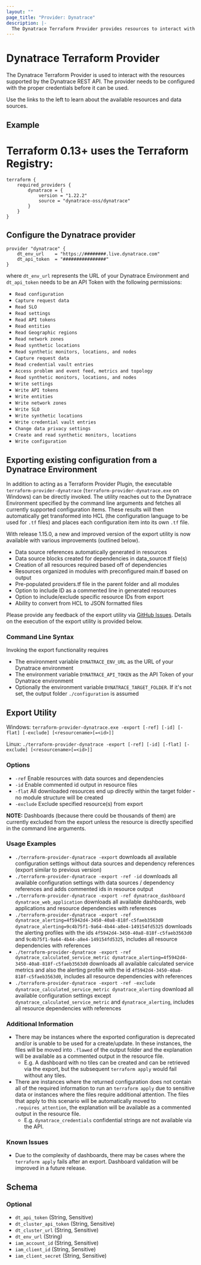 ```yaml
---
layout: ""
page_title: "Provider: Dynatrace"
description: |-
  The Dynatrace Terraform Provider provides resources to interact with the Dynatrace REST API.
---
```


# Dynatrace Terraform Provider

The Dynatrace Terraform Provider is used to interact with the resources supported by the Dynatrace REST API. The provider needs to be configured with the proper credentials before it can be used.

Use the links to the left to learn about the available resources and data sources.

## Example

# Terraform 0.13+ uses the Terraform Registry:
```
terraform {
    required_providers {
        dynatrace = {
            version = "1.22.2"
            source = "dynatrace-oss/dynatrace"
        }
    }
} 
```
## Configure the Dynatrace provider
```
provider "dynatrace" {
    dt_env_url    = "https://########.live.dynatrace.com"
    dt_api_token  = "################"
}
```
where `dt_env_url` represents the URL of your Dynatrace Environment and `dt_api_token` needs to be an API Token with the following permissions:
* `Read configuration`
* `Capture request data`
* `Read SLO`
* `Read settings`
* `Read API tokens`
* `Read entities`
* `Read Geographic regions`
* `Read network zones`
* `Read synthetic locations`
* `Read synthetic monitors, locations, and nodes`
* `Capture request data`
* `Read credential vault entries`
* `Access problem and event feed, metrics and topology`
* `Read synthetic monitors, locations, and nodes`
* `Write settings`
* `Write API tokens`
* `Write entities`
* `Write network zones`
* `Write SLO`
* `Write synthetic locations`
* `Write credential vault entries`
* `Change data privacy settings`
* `Create and read synthetic monitors, locations`
* `Write configuration`



## Exporting existing configuration from a Dynatrace Environment
In addition to acting as a Terraform Provider Plugin, the executable `terraform-provider-dynatrace` (`terraform-provider-dynatrace.exe` on Windows) can be directly invoked.
The utility reaches out to the Dynatrace Environment specified by the command line arguments and fetches all currently supported configuration items. These results will then automatically get transformed into HCL (the configuration language to be used for `.tf` files) and places each configuration item into its own `.tf` file.

With release 1.15.0, a new and improved version of the export utility is now available with various improvements (outlined below).
* Data source references automatically generated in resources
* Data source blocks created for dependencies in data_source.tf file(s)
* Creation of all resources required based off of dependencies
* Resources organized in modules with preconfigured main.tf based on output
* Pre-populated providers.tf file in the parent folder and all modules
* Option to include ID as a commented line in generated resources
* Option to include/exclude specific resource IDs from export
* Ability to convert from HCL to JSON formatted files
 
Please provide any feedback of the export utility via [GitHub Issues](https://github.com/dynatrace-oss/terraform-provider-dynatrace/issues). Details on the execution of the export utility is provided below.

### Command Line Syntax
Invoking the export functionality requires
* The environment variable `DYNATRACE_ENV_URL` as the URL of your Dynatrace environment
* The environment variable `DYNATRACE_API_TOKEN` as the API Token of your Dynatrace environment
* Optionally the environment variable `DYNATRACE_TARGET_FOLDER`. If it's not set, the output folder `./configuration` is assumed

## Export Utility
Windows: `terraform-provider-dynatrace.exe -export [-ref] [-id] [-flat] [-exclude] [<resourcename>[=<id>]]`

Linux: `./terraform-provider-dynatrace -export [-ref] [-id] [-flat] [-exclude] [<resourcename>[=<id>]]`
### Options
* `-ref` Enable resources with data sources and dependencies
* `-id` Enable commented id output in resource files
* `-flat` All downloaded resources end up directly within the target folder - no module structure will be created
* `-exclude` Exclude specified resource(s) from export

**NOTE:** Dashboards (because there could be thousands of them) are currently excluded from the export unless the resource is directly specified in the command line arguments.

### Usage Examples
* `./terraform-provider-dynatrace -export` downloads all available configuration settings without data sources and dependency references (export similar to previous version)
* `./terraform-provider-dynatrace -export -ref -id` downloads all available configuration settings with data sources / dependency references and adds commented ids in resource output
* `./terraform-provider-dynatrace -export -ref dynatrace_dashboard dynatrace_web_application` downloads all available dashboards, web applications and resource dependencies with references
* `./terraform-provider-dynatrace -export -ref dynatrace_alerting=4f5942d4-3450-40a8-818f-c5faeb3563d0 dynatrace_alerting=9c4b75f1-9a64-4b44-a8e4-149154fd5325` downloads the alerting profiles with the ids `4f5942d4-3450-40a8-818f-c5faeb3563d0` and `9c4b75f1-9a64-4b44-a8e4-149154fd5325`, includes all resource dependencies with references
* `./terraform-provider-dynatrace -export -ref dynatrace_calculated_service_metric dynatrace_alerting=4f5942d4-3450-40a8-818f-c5faeb3563d0` downloads all available calculated service metrics and also the alerting profile with the id `4f5942d4-3450-40a8-818f-c5faeb3563d0`, includes all resource dependencies with references
* `./terraform-provider-dynatrace -export -ref -exclude dynatrace_calculated_service_metric dynatrace_alerting` download all available configuration settings except `dynatrace_calculated_service_metric` and `dynatrace_alerting`, includes all resource dependencies with references

### Additional Information
* There may be instances where the exported configuration is deprecated and/or is unable to be used for a create/update. In these instances, the files will be moved into `.flawed` of the output folder and the explanation will be available as a commented output in the resource file. 
    -  E.g. A dashboard with no tiles can be created and can be retrieved via the export, but the subsequent `terraform apply` would fail without any tiles. 
* There are instances where the returned configuration does not contain all of the required information to run an `terraform apply` due to sensitive data or  instances where the files require additional attention. The files that apply to this scenario will be automatically moved to `.requires_attention`, the explanation will be available as a commented output in the resource file.
    -  E.g. `dynatrace_credentials` confidential strings are not available via the API.

### Known Issues
* Due to the complexity of dashboards, there may be cases where the `terraform apply` fails after an export. Dashboard validation will be improved in a future release.

<!-- schema generated by tfplugindocs -->
## Schema

### Optional

- `dt_api_token` (String, Sensitive)
- `dt_cluster_api_token` (String, Sensitive)
- `dt_cluster_url` (String, Sensitive)
- `dt_env_url` (String)
- `iam_account_id` (String, Sensitive)
- `iam_client_id` (String, Sensitive)
- `iam_client_secret` (String, Sensitive)